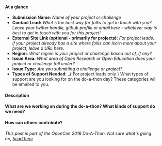 
[//]: # "=======================
Even if you know Github well, we suggest you read this. Anything between these lines you can leave or delete, as they won't display anyway when you post (you can check this via Preview changes). They're here to help you complete issues quickly and in a way that will help other participants. If you're posting a new project, or challenge. We suggest you fill out the Google Forms first.
============================"

#### At a glance

[//]: # "=======================
Please paste the metadata you received after submitting your project or challenge in your Google Form exactly as we sent it to you. You can delete what's there now, it's just there
============================"

* **Submission Name:** _Name of your project or challenge_
* **Contact Lead:** _What's the best way for folks to get in touch with you? Leave your twitter handle, github profile or email here - whatever way is best to get in touch with you for this project!_
* **External Site Link (optional - primarily for projects):** _For project leads, if your project already has a site where folks can learn more about your project, leave a URL here._
* **Region**: _What region is your project or challenge based out of, if any?_
* **Issue Area:** _What area of Open Research or Open Education does your project or challenge fall under?_
* **Issue Type:** _Are you submitting a challenge or project?_
* **Types of Support Needed:** _{ For project leads only } What types of support are you looking for on the do-a-thon day? These categories will be emailed to you. 

#### Description
[//]: # "=======================
Insert a paragraph providing more context for your project or challenge focuses on. For project leads, this is a good place to give some broader context about your project—beyond the scope of the do-a-thon. If you're posting a challenge, this is a good chance to say how the problem arise or why it feels relevant to you.
============================"

#### What are we working on during the do-a-thon? What kinds of support do we need?
[//]: # "=======================
For those leading projects, please give some more information about what type of support you are specifically looking to get done during the do-a-thon day.
Note: Challenge leads will not need to fill out this section and can remove it.
============================"

####  How can others contribute?
[//]: # "=======================
Please say what the best way to contribute to the project or challenge is, sometimes that will just be let's discuss here or I've started a Google doc. If you are a challenge lead, give some context on what design thinking tools you'll be using, and how other folks can update their ideas onto the thread. If you're a project lead, and you already have clear ways people can contribute it might be worth linking to them here.
============================"

[//]: # "=======================
After posting your issue, the real work begins. Next you might want to:
   Tweet a link to this issue with #opencon so others can join in
   Make another issue to involve people in your work - remember to use your metadata
   Come back from time to time and update the community on your project.
You'll get an email update whenever someone interacts with your issue.
============================"

_This post is part of the OpenCon 2018 Do-A-Thon. Not sure what's going on, [head here](doathon.opencon2018.org)_
